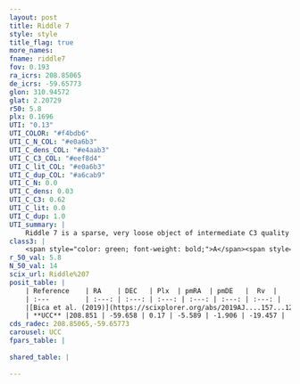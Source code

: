 ```yaml
---
layout: post
title: Riddle 7
style: style
title_flag: true
more_names: 
fname: riddle7
fov: 0.193
ra_icrs: 208.85065
de_icrs: -59.65773
glon: 310.94572
glat: 2.20729
r50: 5.8
plx: 0.1696
UTI: "0.13"
UTI_COLOR: "#f4bdb6"
UTI_C_N_COL: "#e0a6b3"
UTI_C_dens_COL: "#e4aab3"
UTI_C_C3_COL: "#eef8d4"
UTI_C_lit_COL: "#e0a6b3"
UTI_C_dup_COL: "#a6cab9"
UTI_C_N: 0.0
UTI_C_dens: 0.03
UTI_C_C3: 0.62
UTI_C_lit: 0.0
UTI_C_dup: 1.0
UTI_summary: |
    Riddle 7 is a sparse, very loose object of intermediate C3 quality. It is rarely studied in the literature, with no articles listed in the last 6 years.<br><br><span style="color: #99180f; font-weight: bold;">Warning: </span>contains less than 25 stars with <i>P>0.5</i> estimated.
class3: |
    <span style="color: green; font-weight: bold;">A</span><span style="color: red; font-weight: bold;">C</span>
r_50_val: 5.8
N_50_val: 14
scix_url: Riddle%207
posit_table: |
    | Reference    | RA    | DEC   | Plx  | pmRA  | pmDE   |  Rv  |
    | :---         | :---: | :---: | :---: | :---: | :---: | :---: |
    |[Bica et al. (2019)](https://scixplorer.org/abs/2019AJ....157...12B) | 208.901 | -59.668 | -- | -- | -- | -- |
    | **UCC** |208.851 | -59.658 | 0.17 | -5.589 | -1.906 | -19.457 | 
cds_radec: 208.85065,-59.65773
carousel: UCC
fpars_table: |
    
shared_table: |
    
---
```

